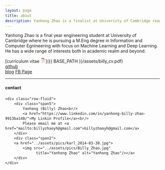 ```yaml
---
layout: page
title: about
description: Yanhong Zhao is a finalist at Univeristy of Cambridge reading Information and Computer Engineering
---
```


Yanhong Zhao is a final year engineering student at University of Cambridge where he is pursuing a M.Eng degree 
in Information and Computer Egnineering with focus on Machine Learning and Deep Learning. He has a wide range of 
interests both in academic realm and beyond.

[curriculum vitae ![CV as pdf](icons16/pdf-icon.png)]({{ BASE_PATH }}/assets/billy_cv.pdf)<br/>
[github](https://github.com/billlyzhaoyh)<br/>
[blog](https://tripodprojectblog.wordpress.com)
[FB Page](https://www.facebook.com/ASFoKP)

---

<div class="container">
<h4><a name="contact"></a>contact</h4>

    <div class="row-fluid">
        <div class="span5">
            Yanhong (Billy) Zhao<br/>
            <a href="https://www.linkedin.com/in/yanhong-billy-zhao-9913ba140/">My Linkin Profile</a><br/>
            Please email me at <a href="mailto:billyzhaoyh@gmail.com">billyzhaoyh@gmail.com</a>
        </div>
        <div class="span2">
        <a href="../assets/pics/karl_2014-03-30.jpg">
            <img src="../assets/pics/Billy_Zhao.jpg"
                  title="Yanhong Zhao" alt="Yanhong Zhao"/></a>
        </div>
    </div>
</div>
